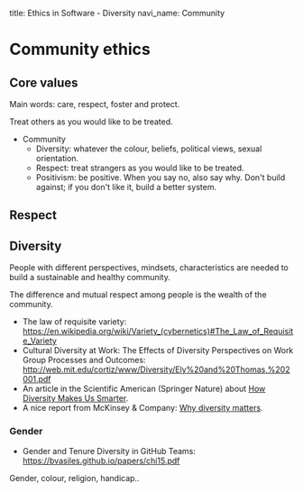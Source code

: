 title: Ethics in Software - Diversity
navi_name: Community

# Community ethics

## Core values

Main words: care, respect, foster and protect.


Treat others as you would like to be treated.

* Community
    * Diversity: whatever the colour, beliefs, political views, sexual orientation.
    * Respect: treat strangers as you would like to be treated.
    * Positivism: be positive. When you say no, also say why. Don't build against; if you don't like it, build a better system.


## Respect


## Diversity

People with different perspectives, mindsets, characteristics are needed to build a sustainable and healthy community.

The difference and mutual respect among people is the wealth of the community.

* The law of requisite variety: https://en.wikipedia.org/wiki/Variety_(cybernetics)#The_Law_of_Requisite_Variety
* Cultural Diversity at Work: The Effects of Diversity Perspectives on Work Group Processes and Outcomes: http://web.mit.edu/cortiz/www/Diversity/Ely%20and%20Thomas,%202001.pdf
* An article in the Scientific American (Springer Nature) about [How Diversity Makes Us Smarter](https://www.scientificamerican.com/article/how-diversity-makes-us-smarter/).
* A nice report from McKinsey & Company: [Why diversity matters](http://www.mckinsey.com/business-functions/organization/our-insights/why-diversity-matters).

### Gender

* Gender and Tenure Diversity in GitHub Teams: https://bvasiles.github.io/papers/chi15.pdf


Gender, colour, religion, handicap..
